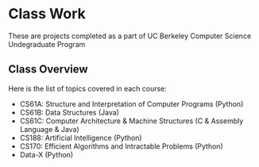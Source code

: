 # Class Work
These are projects completed as a part of UC Berkeley Computer Science Undegraduate Program
 
## Class Overview
Here is the list of topics covered in each course:
- CS61A: Structure and Interpretation of Computer Programs (Python)
- CS61B: Data Structures (Java)
- CS61C: Computer Architecture & Machine Structures (C & Assembly Language & Java)
- CS188: Artificial Intelligence (Python)
- CS170: Efficient Algorithms and Intractable Problems (Python)
- Data-X (Python)